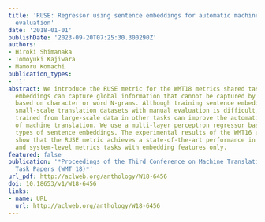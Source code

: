 ```yaml
---
title: 'RUSE: Regressor using sentence embeddings for automatic machine translation
  evaluation'
date: '2018-01-01'
publishDate: '2023-09-20T07:25:30.300290Z'
authors:
- Hiroki Shimanaka
- Tomoyuki Kajiwara
- Mamoru Komachi
publication_types:
- '1'
abstract: We introduce the RUSE metric for the WMT18 metrics shared task. Sentence
  embeddings can capture global information that cannot be captured by local features
  based on character or word N-grams. Although training sentence embeddings using
  small-scale translation datasets with manual evaluation is difficult, sentence embeddings
  trained from large-scale data in other tasks can improve the automatic evaluation
  of machine translation. We use a multi-layer perceptron regressor based on three
  types of sentence embeddings. The experimental results of the WMT16 and WMT17 datasets
  show that the RUSE metric achieves a state-of-the-art performance in both segment-
  and system-level metrics tasks with embedding features only.
featured: false
publication: '*Proceedings of the Third Conference on Machine Translation: Shared
  Task Papers (WMT 18)*'
url_pdf: http://aclweb.org/anthology/W18-6456
doi: 10.18653/v1/W18-6456
links:
- name: URL
  url: http://aclweb.org/anthology/W18-6456
---
```


